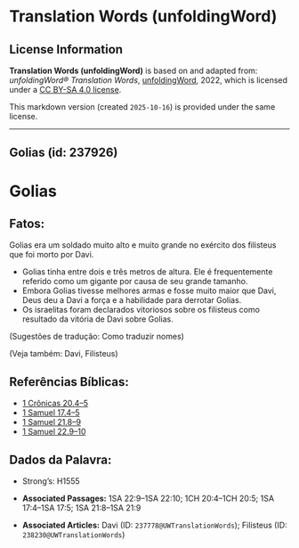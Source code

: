 # Translation Words (unfoldingWord)

## License Information

**Translation Words (unfoldingWord)** is based on and adapted from: _unfoldingWord® Translation Words_, [unfoldingWord](https://unfoldingword.org/utw), 2022, which is licensed under a [CC BY-SA 4.0 license](https://creativecommons.org/licenses/by-sa/4.0/legalcode.en).

This markdown version (created `2025-10-16`) is provided under the same license.



--------------------------------

## Golias (id: 237926)

Golias
======

Fatos:
------

Golias era um soldado muito alto e muito grande no exército dos filisteus que foi morto por Davi.

* Golias tinha entre dois e três metros de altura. Ele é frequentemente referido como um gigante por causa de seu grande tamanho.
* Embora Golias tivesse melhores armas e fosse muito maior que Davi, Deus deu a Davi a força e a habilidade para derrotar Golias.
* Os israelitas foram declarados vitoriosos sobre os filisteus como resultado da vitória de Davi sobre Golias.

(Sugestões de tradução: Como traduzir nomes)

(Veja também: Davi, Filisteus)

Referências Bíblicas:
---------------------

* [1 Crônicas 20\.4–5](https://ref.ly/1Chr20:4-1Chr20:5)
* [1 Samuel 17\.4–5](https://ref.ly/1Sam17:4-1Sam17:5)
* [1 Samuel 21\.8–9](https://ref.ly/1Sam21:8-1Sam21:9)
* [1 Samuel 22\.9–10](https://ref.ly/1Sam22:9-1Sam22:10)

Dados da Palavra:
-----------------

* Strong’s: H1555

* **Associated Passages:** 1SA 22:9–1SA 22:10; 1CH 20:4–1CH 20:5; 1SA 17:4–1SA 17:5; 1SA 21:8–1SA 21:9
* **Associated Articles:** Davi (ID: `237778@UWTranslationWords`); Filisteus (ID: `238230@UWTranslationWords`)

